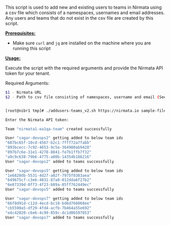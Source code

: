 This script is used to add new and existing users to teams in Nirmata using a csv file which consists of a namespaces, usernames and email addresses. Any users and teams that do not exist in the csv file are created by this script.

<ins>**Prerequisites:**</ins>

- Make sure `curl` and `jq` are installed on the machine where you are running this script

<ins>**Usage:**</ins>

Execute the script with the required arguments and provide the Nirmata API token for your tenant. 

Required Arguments:
```sh
$1 - Nirmata URL
$2 - Path to csv file consisting of namespaces, username and email (See example csv file for reference)

```

```sh

[root@nibr1 tmp]# ./addusers-teams_v2.sh https://nirmata.io sample-file.csv

Enter the Nirmata API token:

Team "nirmata1-ea1qa-team" created successfully

User "sagar-devops2" getting added to below team ids
"687bc65f-10cd-4567-b2c1-7fff72a7fabb"
"893bcecc-7c92-4653-9c5e-364980ab9428"
"897b7c6e-31e1-4278-8841-fe7b1ffb7f32"
"a9c9c638-79b6-4775-a08b-14354b186216"
User "sagar-devops2" added to teams successfully

User "sagar-devops5" getting added to below team ids
"1e6820db-5531-4d27-a02f-7975f0383aea"
"649675cf-c3e6-4031-87a0-012dda6f27b2"
"6e87339d-0f73-4f23-b89a-85ff762449ec"
User "sagar-devops5" added to teams successfully

User "sagar-devops7" getting added to below team ids
"66f0d91d-c12d-4ecd-bc10-bd6d766068ee"
"cb5590a5-df29-4fd4-acfb-7b464a55e692"
"e4c42020-c6e6-4c99-859c-dc1d06597853"
User "sagar-devops7" added to teams successfully



```

